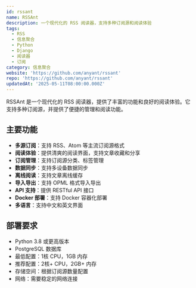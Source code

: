 ```yaml
---
id: rssant
name: RSSAnt
description: 一个现代化的 RSS 阅读器，支持多种订阅源和阅读体验
tags:
  - RSS
  - 信息聚合
  - Python
  - Django
  - 阅读器
  - 订阅
category: 信息聚合
website: 'https://github.com/anyant/rssant'
repo: 'https://github.com/anyant/rssant'
updatedAt: '2025-05-11T08:00:00.000Z'
---
```


RSSAnt 是一个现代化的 RSS 阅读器，提供了丰富的功能和良好的阅读体验。它支持多种订阅源，并提供了便捷的管理和阅读功能。

## 主要功能

- **多源订阅**：支持 RSS、Atom 等主流订阅源格式
- **阅读体验**：提供清爽的阅读界面，支持文章收藏和分享
- **订阅管理**：支持订阅源分类、标签管理
- **数据同步**：支持多设备数据同步
- **离线阅读**：支持文章离线缓存
- **导入导出**：支持 OPML 格式导入导出
- **API 支持**：提供 RESTful API 接口
- **Docker 部署**：支持 Docker 容器化部署
- **多语言**：支持中文和英文界面

## 部署要求

- Python 3.8 或更高版本
- PostgreSQL 数据库
- 最低配置：1核 CPU，1GB 内存
- 推荐配置：2核+ CPU，2GB+ 内存
- 存储空间：根据订阅源数量配置
- 网络：需要稳定的网络连接 